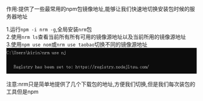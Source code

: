 作用:提供了一些最常用的npm包镜像地址,能够让我们快速地切换安装包时候的服务器地址

1.运行`npm -i nrm -g`,全局安装`nrm`包  
2.使用`nrm ls`查看当前所有所有可用的镜像源地址以及当前所用的镜像源地址  
3.使用`npm use nom`或`nrm use taobao`切换不同的镜像源地址  
![images.png](images/img.png)

注意:nrm只是简单地提供了几个下载包的地址,方便我们切换,但是我们每次装包的工具但是npm
